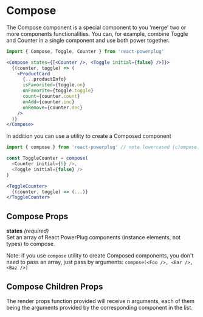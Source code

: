 # Compose

The Compose component is a special component to you 'merge' two or more components functionalities. You can, for example, combine Toggle and Counter in a single component and use both power together.

```js
import { Compose, Toggle, Counter } from 'react-powerplug'
```

```jsx
<Compose states={[<Counter />, <Toggle initial={false} />]}>
  {(counter, toggle) => (
    <ProductCard
      {...productInfo}
      isFavorited={toggle.on}
      onFavorite={toggle.toggle}
      count={counter.count}
      onAdd={counter.inc}
      onRemove={counter.dec}
    />
  )}
</Compose>
```

In addition you can use a utility to create a Composed component

```js
import { compose } from 'react-powerplug' // note lowercased (c)ompose

const ToggleCounter = compose(
  <Counter initial={5} />,
  <Toggle initial={false} />
)
```

```jsx
<ToggleCounter>
  {(counter, toggle) => (...)}
</ToggleCounter>
```

## Compose Props

**states** _(required)_  
Set an array of React PowerPlug components (instance elements, not types) to compose.

Note: if you use `compose` utility to create Composed components, you don't
need to pass an array, just pass by arguments: `compose(<Foo />, <Bar />, <Baz />)`

## Compose Children Props

The render props function provided will receive n arguments, each of them being
the arguments provided by the corresponding component in the list.




